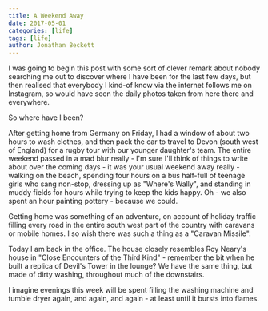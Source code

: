 ```yaml
---
title: A Weekend Away
date: 2017-05-01
categories: [life]
tags: [life]
author: Jonathan Beckett
---
```


I was going to begin this post with some sort of clever remark about nobody searching me out to discover where I have been for the last few days, but then realised that everybody I kind-of know via the internet follows me on Instagram, so would have seen the daily photos taken from here there and everywhere.

So where have I been?

After getting home from Germany on Friday, I had a window of about two hours to wash clothes, and then pack the car to travel to Devon (south west of England) for a rugby tour with our younger daughter's team. The entire weekend passed in a mad blur really - I'm sure I'll think of things to write about over the coming days - it was your usual weekend away really - walking on the beach, spending four hours on a bus half-full of teenage girls who sang non-stop, dressing up as "Where's Wally", and standing in muddy fields for hours while trying to keep the kids happy. Oh - we also spent an hour painting pottery - because we could.

Getting home was something of an adventure, on account of holiday traffic filling every road in the entire south west part of the country with caravans or mobile homes. I so wish there was such a thing as a "Caravan Missile".

Today I am back in the office. The house closely resembles Roy Neary's house in "Close Encounters of the Third Kind" - remember the bit when he built a replica of Devil's Tower in the lounge? We have the same thing, but made of dirty washing, throughout much of the downstairs.

I imagine evenings this week will be spent filling the washing machine and tumble dryer again, and again, and again - at least until it bursts into flames.